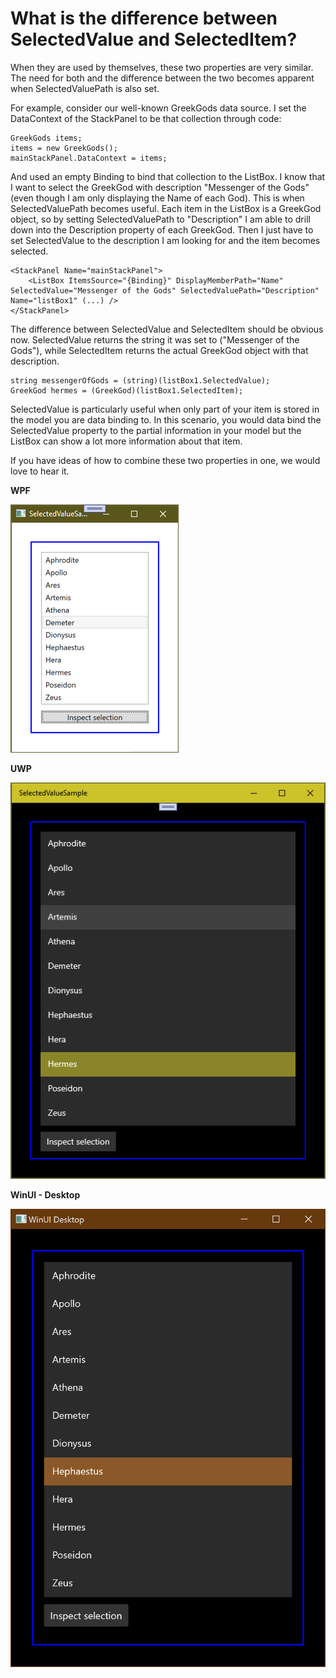 # What is the difference between SelectedValue and SelectedItem?

When they are used by themselves, these two properties are very similar. The need for both and the difference between the two becomes apparent when SelectedValuePath is also set.

For example, consider our well-known GreekGods data source. I set the DataContext of the StackPanel to be that collection through code:

	GreekGods items;
	items = new GreekGods();
	mainStackPanel.DataContext = items;

And used an empty Binding to bind that collection to the ListBox. I know that I want to select the GreekGod with description "Messenger of the Gods" (even though I am only displaying the Name of each God). This is when SelectedValuePath becomes useful. Each item in the ListBox is a GreekGod object, so by setting SelectedValuePath to "Description" I am able to drill down into the Description property of each GreekGod. Then I just have to set SelectedValue to the description I am looking for and the item becomes selected.

	<StackPanel Name="mainStackPanel">
		<ListBox ItemsSource="{Binding}" DisplayMemberPath="Name" SelectedValue="Messenger of the Gods" SelectedValuePath="Description" Name="listBox1" (...) />
	</StackPanel>

The difference between SelectedValue and SelectedItem should be obvious now. SelectedValue returns the string it was set to ("Messenger of the Gods"), while SelectedItem returns the actual GreekGod object with that description.

	string messengerOfGods = (string)(listBox1.SelectedValue);
	GreekGod hermes = (GreekGod)(listBox1.SelectedItem);

SelectedValue is particularly useful when only part of your item is stored in the model you are data binding to. In this scenario, you would data bind the SelectedValue property to the partial information in your model but the ListBox can show a lot more information about that item.

If you have ideas of how to combine these two properties in one, we would love to hear it.

**WPF**

![](Images/SelectedValueSample.png)


**UWP**

![](Images/SelectedValueSample-uwp.png)

**WinUI - Desktop**

![](Images/SelectedValueSample-desktop.png)
